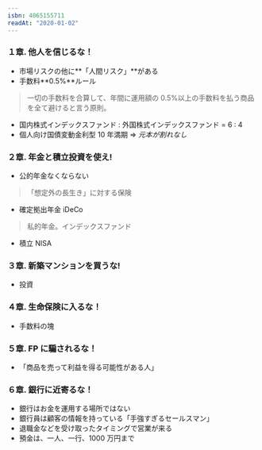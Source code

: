 ```yaml
---
isbn: 4065155711
readAt: "2020-01-02"
---
```


### １章. 他人を信じるな！

- 市場リスクの他に**「人間リスク」**がある
- 手数料**0.5%**ルール

> 一切の手数料を合算して、年間に運用額の 0.5%以上の手数料を払う商品を全て避けると言う原則。

- 国内株式インデックスファンド : 外国株式インデックスファンド = 6 : 4
- 個人向け国債変動金利型 10 年満期 => _元本が割れなし_

### ２章. 年金と積立投資を使え!

- 公的年金なくならない

> 「想定外の長生き」に対する保険

- 確定拠出年金 iDeCo

> 私的年金。インデックスファンド

- 積立 NISA

### ３章. 新築マンションを買うな!

- 投資

### ４章. 生命保険に入るな！

- 手数料の塊

### ５章. FP に騙されるな！

- 「商品を売って利益を得る可能性がある人」

### ６章. 銀行に近寄るな！

- 銀行はお金を運用する場所ではない
- 銀行員は顧客の情報を持っている「手強すぎるセールスマン」
- 退職金などを受け取ったタイミングで営業が来る
- 預金は、一人、一行、1000 万円まで
